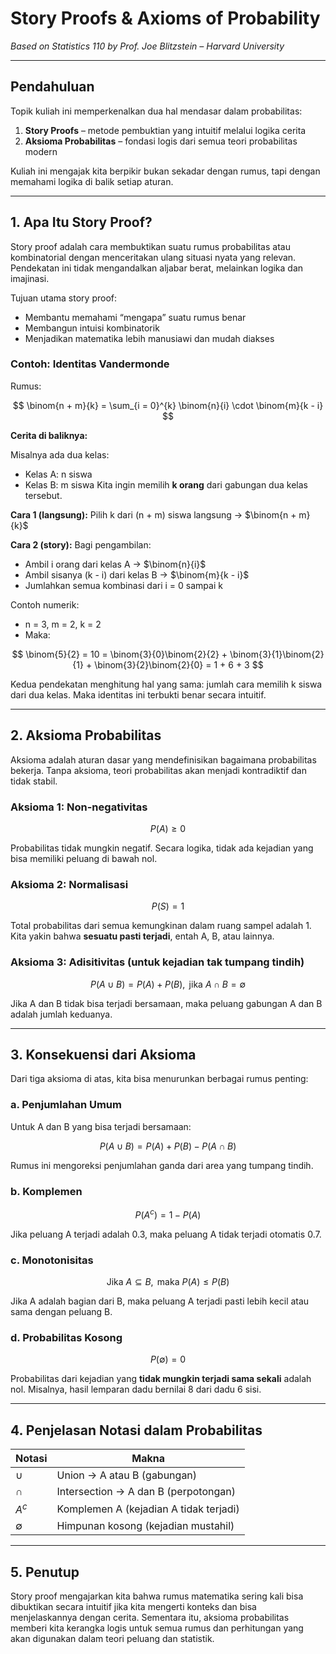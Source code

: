 # **Story Proofs & Axioms of Probability**

*Based on Statistics 110 by Prof. Joe Blitzstein – Harvard University*

---

## **Pendahuluan**

Topik kuliah ini memperkenalkan dua hal mendasar dalam probabilitas:

1. **Story Proofs** – metode pembuktian yang intuitif melalui logika cerita
2. **Aksioma Probabilitas** – fondasi logis dari semua teori probabilitas modern

Kuliah ini mengajak kita berpikir bukan sekadar dengan rumus, tapi dengan memahami logika di balik setiap aturan.

---

## **1. Apa Itu Story Proof?**

Story proof adalah cara membuktikan suatu rumus probabilitas atau kombinatorial dengan menceritakan ulang situasi nyata yang relevan. Pendekatan ini tidak mengandalkan aljabar berat, melainkan logika dan imajinasi.

Tujuan utama story proof:

* Membantu memahami “mengapa” suatu rumus benar
* Membangun intuisi kombinatorik
* Menjadikan matematika lebih manusiawi dan mudah diakses

### Contoh: **Identitas Vandermonde**

Rumus:

$$
\binom{n + m}{k} = \sum_{i = 0}^{k} \binom{n}{i} \cdot \binom{m}{k - i}
$$

**Cerita di baliknya:**

Misalnya ada dua kelas:

* Kelas A: n siswa
* Kelas B: m siswa
  Kita ingin memilih **k orang** dari gabungan dua kelas tersebut.

**Cara 1 (langsung):** Pilih k dari (n + m) siswa langsung → $\binom{n + m}{k}$

**Cara 2 (story):** Bagi pengambilan:

* Ambil i orang dari kelas A → $\binom{n}{i}$
* Ambil sisanya (k - i) dari kelas B → $\binom{m}{k - i}$
* Jumlahkan semua kombinasi dari i = 0 sampai k

Contoh numerik:

* n = 3, m = 2, k = 2
* Maka:

$$
\binom{5}{2} = 10 = \binom{3}{0}\binom{2}{2} + \binom{3}{1}\binom{2}{1} + \binom{3}{2}\binom{2}{0} = 1 + 6 + 3
$$

Kedua pendekatan menghitung hal yang sama: jumlah cara memilih k siswa dari dua kelas. Maka identitas ini terbukti benar secara intuitif.

---

## **2. Aksioma Probabilitas**

Aksioma adalah aturan dasar yang mendefinisikan bagaimana probabilitas bekerja. Tanpa aksioma, teori probabilitas akan menjadi kontradiktif dan tidak stabil.

### Aksioma 1: **Non-negativitas**

$$
P(A) \geq 0
$$

Probabilitas tidak mungkin negatif. Secara logika, tidak ada kejadian yang bisa memiliki peluang di bawah nol.

### Aksioma 2: **Normalisasi**

$$
P(S) = 1
$$

Total probabilitas dari semua kemungkinan dalam ruang sampel adalah 1. Kita yakin bahwa **sesuatu pasti terjadi**, entah A, B, atau lainnya.

### Aksioma 3: **Adisitivitas (untuk kejadian tak tumpang tindih)**

$$
P(A \cup B) = P(A) + P(B), \text{ jika } A \cap B = \emptyset
$$

Jika A dan B tidak bisa terjadi bersamaan, maka peluang gabungan A dan B adalah jumlah keduanya.

---

## **3. Konsekuensi dari Aksioma**

Dari tiga aksioma di atas, kita bisa menurunkan berbagai rumus penting:

### a. Penjumlahan Umum

Untuk A dan B yang bisa terjadi bersamaan:

$$
P(A \cup B) = P(A) + P(B) - P(A \cap B)
$$

Rumus ini mengoreksi penjumlahan ganda dari area yang tumpang tindih.

### b. Komplemen

$$
P(A^c) = 1 - P(A)
$$

Jika peluang A terjadi adalah 0.3, maka peluang A tidak terjadi otomatis 0.7.

### c. Monotonisitas

$$
\text{Jika } A \subseteq B, \text{ maka } P(A) \leq P(B)
$$

Jika A adalah bagian dari B, maka peluang A terjadi pasti lebih kecil atau sama dengan peluang B.

### d. Probabilitas Kosong

$$
P(\emptyset) = 0
$$

Probabilitas dari kejadian yang **tidak mungkin terjadi sama sekali** adalah nol. Misalnya, hasil lemparan dadu bernilai 8 dari dadu 6 sisi.

---

## **4. Penjelasan Notasi dalam Probabilitas**

| Notasi      | Makna                                  |
| ----------- | -------------------------------------- |
| $\cup$      | Union → A atau B (gabungan)            |
| $\cap$      | Intersection → A dan B (perpotongan)   |
| $A^c$       | Komplemen A (kejadian A tidak terjadi) |
| $\emptyset$ | Himpunan kosong (kejadian mustahil)    |

---

## **5. Penutup**

Story proof mengajarkan kita bahwa rumus matematika sering kali bisa dibuktikan secara intuitif jika kita mengerti konteks dan bisa menjelaskannya dengan cerita.
Sementara itu, aksioma probabilitas memberi kita kerangka logis untuk semua rumus dan perhitungan yang akan digunakan dalam teori peluang dan statistik.

